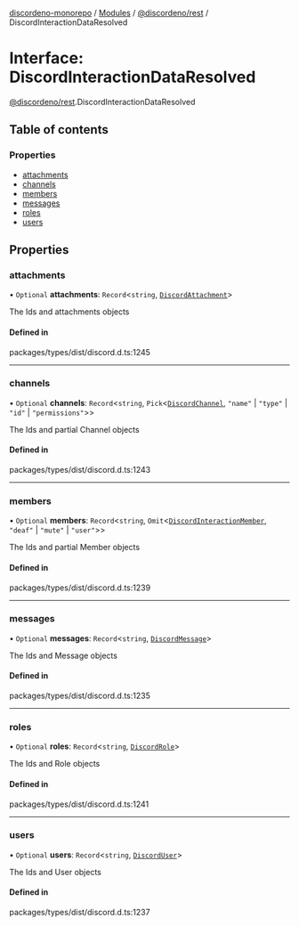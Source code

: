 [discordeno-monorepo](../README.md) / [Modules](../modules.md) / [@discordeno/rest](../modules/discordeno_rest.md) / DiscordInteractionDataResolved

# Interface: DiscordInteractionDataResolved

[@discordeno/rest](../modules/discordeno_rest.md).DiscordInteractionDataResolved

## Table of contents

### Properties

- [attachments](discordeno_rest.DiscordInteractionDataResolved.md#attachments)
- [channels](discordeno_rest.DiscordInteractionDataResolved.md#channels)
- [members](discordeno_rest.DiscordInteractionDataResolved.md#members)
- [messages](discordeno_rest.DiscordInteractionDataResolved.md#messages)
- [roles](discordeno_rest.DiscordInteractionDataResolved.md#roles)
- [users](discordeno_rest.DiscordInteractionDataResolved.md#users)

## Properties

### attachments

• `Optional` **attachments**: `Record`<`string`, [`DiscordAttachment`](discordeno_rest.DiscordAttachment.md)\>

The Ids and attachments objects

#### Defined in

packages/types/dist/discord.d.ts:1245

---

### channels

• `Optional` **channels**: `Record`<`string`, `Pick`<[`DiscordChannel`](discordeno_rest.DiscordChannel.md), `"name"` \| `"type"` \| `"id"` \| `"permissions"`\>\>

The Ids and partial Channel objects

#### Defined in

packages/types/dist/discord.d.ts:1243

---

### members

• `Optional` **members**: `Record`<`string`, `Omit`<[`DiscordInteractionMember`](discordeno_rest.DiscordInteractionMember.md), `"deaf"` \| `"mute"` \| `"user"`\>\>

The Ids and partial Member objects

#### Defined in

packages/types/dist/discord.d.ts:1239

---

### messages

• `Optional` **messages**: `Record`<`string`, [`DiscordMessage`](discordeno_rest.DiscordMessage.md)\>

The Ids and Message objects

#### Defined in

packages/types/dist/discord.d.ts:1235

---

### roles

• `Optional` **roles**: `Record`<`string`, [`DiscordRole`](discordeno_rest.DiscordRole.md)\>

The Ids and Role objects

#### Defined in

packages/types/dist/discord.d.ts:1241

---

### users

• `Optional` **users**: `Record`<`string`, [`DiscordUser`](discordeno_rest.DiscordUser.md)\>

The Ids and User objects

#### Defined in

packages/types/dist/discord.d.ts:1237
